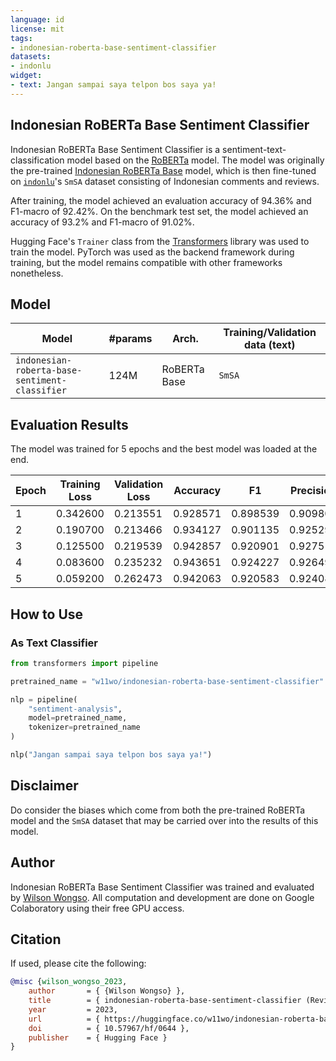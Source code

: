```yaml
---
language: id
license: mit
tags:
- indonesian-roberta-base-sentiment-classifier
datasets:
- indonlu
widget:
- text: Jangan sampai saya telpon bos saya ya!
---
```


## Indonesian RoBERTa Base Sentiment Classifier

Indonesian RoBERTa Base Sentiment Classifier is a sentiment-text-classification model based on the [RoBERTa](https://arxiv.org/abs/1907.11692) model. The model was originally the pre-trained [Indonesian RoBERTa Base](https://hf.co/flax-community/indonesian-roberta-base) model, which is then fine-tuned on [`indonlu`](https://hf.co/datasets/indonlu)'s `SmSA` dataset consisting of Indonesian comments and reviews.

After training, the model achieved an evaluation accuracy of 94.36% and F1-macro of 92.42%. On the benchmark test set, the model achieved an accuracy of 93.2% and F1-macro of 91.02%.

Hugging Face's `Trainer` class from the [Transformers](https://huggingface.co/transformers) library was used to train the model. PyTorch was used as the backend framework during training, but the model remains compatible with other frameworks nonetheless.

## Model

| Model                                          | #params | Arch.        | Training/Validation data (text) |
| ---------------------------------------------- | ------- | ------------ | ------------------------------- |
| `indonesian-roberta-base-sentiment-classifier` | 124M    | RoBERTa Base | `SmSA`                          |

## Evaluation Results

The model was trained for 5 epochs and the best model was loaded at the end.

| Epoch | Training Loss | Validation Loss | Accuracy | F1       | Precision | Recall   |
| ----- | ------------- | --------------- | -------- | -------- | --------- | -------- |
| 1     | 0.342600      | 0.213551        | 0.928571 | 0.898539 | 0.909803  | 0.890694 |
| 2     | 0.190700      | 0.213466        | 0.934127 | 0.901135 | 0.925297  | 0.882757 |
| 3     | 0.125500      | 0.219539        | 0.942857 | 0.920901 | 0.927511  | 0.915193 |
| 4     | 0.083600      | 0.235232        | 0.943651 | 0.924227 | 0.926494  | 0.922048 |
| 5     | 0.059200      | 0.262473        | 0.942063 | 0.920583 | 0.924084  | 0.917351 |

## How to Use

### As Text Classifier

```python
from transformers import pipeline

pretrained_name = "w11wo/indonesian-roberta-base-sentiment-classifier"

nlp = pipeline(
    "sentiment-analysis",
    model=pretrained_name,
    tokenizer=pretrained_name
)

nlp("Jangan sampai saya telpon bos saya ya!")
```

## Disclaimer

Do consider the biases which come from both the pre-trained RoBERTa model and the `SmSA` dataset that may be carried over into the results of this model.

## Author

Indonesian RoBERTa Base Sentiment Classifier was trained and evaluated by [Wilson Wongso](https://w11wo.github.io/). All computation and development are done on Google Colaboratory using their free GPU access.

## Citation

If used, please cite the following:

```bibtex
@misc {wilson_wongso_2023,
	author       = { {Wilson Wongso} },
	title        = { indonesian-roberta-base-sentiment-classifier (Revision e402e46) },
	year         = 2023,
	url          = { https://huggingface.co/w11wo/indonesian-roberta-base-sentiment-classifier },
	doi          = { 10.57967/hf/0644 },
	publisher    = { Hugging Face }
}
```